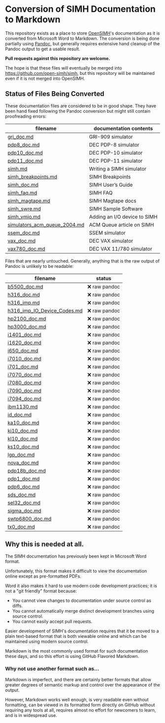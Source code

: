 # Conversion of SIMH Documentation to Markdown

This repository exists as a place to store
[OpenSIMH](https://opensimh.org)'s documentation as it is converted
from Microsoft Word to Markdown. The conversion is being done
partially using [Pandoc](https://pandoc.org), but generally requires
extensive hand cleanup of the Pandoc output to get a usable result.

**Pull requests against this repository are welcome.**

The hope is that these files will eventually be merged into
<https://github.com/open-simh/simh>, but this repository will be
maintained even if it is not merged into OpenSIMH.

## Status of Files Being Converted

These documentation files are considered to be in good shape. They
have been hand fixed following the Pandoc conversion but might still
contain proofreading errors:

| filename                      | documentation contents          |
|-------------------------------|---------------------------------|
| [gri_doc.md](docs/gri_doc.md) | GRI-909 simulator |
| [pdp8_doc.md](docs/pdp8_doc.md) | DEC PDP-8 simulator |
| [pdp10_doc.md](docs/pdp10_doc.md) | DEC PDP-10 simulator |
| [pdp11_doc.md](docs/pdp11_doc.md) | DEC PDP-11 simulator |
| [simh.md](docs/simh.md)         | Writing a SIMH simulator |
| [simh_breakpoints.md](docs/simh_breakpoints.md) | SIMH Breakpoints |
| [simh_doc.md](docs/simh_doc.md) | SIMH User’s Guide |
| [simh_faq.md](docs/simh_faq.md) | SIMH FAQ |
| [simh_magtape.md](docs/simh_magtape.md) | SIMH Magtape docs |
| [simh_swre.md](docs/simh_swre.md) | SIMH Sample Software |
| [simh_vmio.md](docs/simh_vmio.md) | Adding an I/O device to SIMH |
| [simulators_acm_queue_2004.md](docs/simulators_acm_queue_2004.md) | ACM Queue article on SIMH |
| [ssem_doc.md](docs/ssem_doc.md) | SSEM simulator |
| [vax_doc.md](docs/vax_doc.md) | DEC VAX simulator |
| [vax780_doc.md](docs/vax780_doc.md) | DEC VAX 11/780 simulator |


Files that are nearly untouched. Generally, anything that is the raw
output of Pandoc is unlikely to be readable:


| filename                          | status        |
|-----------------------------------|---------------|
| [b5500_doc.md](docs/b5500_doc.md) | ❌ raw pandoc |
| [h316_doc.md](docs/h316_doc.md)   | ❌ raw pandoc |
| [h316_imp.md](docs/h316_imp.md)   | ❌ raw pandoc |
| [h316_imp_IO_Device_Codes.md](docs/h316_imp_IO_Device_Codes.md) | ❌ raw pandoc |
| [hp2100_doc.md](docs/hp2100_doc.md)     | ❌ raw pandoc |
| [hp3000_doc.md](docs/hp3000_doc.md)     | ❌ raw pandoc |
| [i1401_doc.md](docs/i1401_doc.md)       | ❌ raw pandoc |
| [i1620_doc.md](docs/i1620_doc.md)       | ❌ raw pandoc |
| [i650_doc.md](docs/i650_doc.md)         | ❌ raw pandoc |
| [i7010_doc.md](docs/i7010_doc.md)       | ❌ raw pandoc |
| [i701_doc.md](docs/i701_doc.md)         | ❌ raw pandoc |
| [i7070_doc.md](docs/i7070_doc.md)       | ❌ raw pandoc |
| [i7080_doc.md](docs/i7080_doc.md)       | ❌ raw pandoc |
| [i7090_doc.md](docs/i7090_doc.md)       | ❌ raw pandoc |
| [i7094_doc.md](docs/i7094_doc.md)       | ❌ raw pandoc |
| [ibm1130.md](docs/ibm1130.md)           | ❌ raw pandoc |
| [id_doc.md](docs/id_doc.md)             | ❌ raw pandoc |
| [ka10_doc.md](docs/ka10_doc.md)         | ❌ raw pandoc |
| [ki10_doc.md](docs/ki10_doc.md)         | ❌ raw pandoc |
| [kl10_doc.md](docs/kl10_doc.md)         | ❌ raw pandoc |
| [ks10_doc.md](docs/ks10_doc.md)         | ❌ raw pandoc |
| [lgp_doc.md](docs/lgp_doc.md)           | ❌ raw pandoc |
| [nova_doc.md](docs/nova_doc.md)         | ❌ raw pandoc |
| [pdp18b_doc.md](docs/pdp18b_doc.md)     | ❌ raw pandoc |
| [pdp1_doc.md](docs/pdp1_doc.md)         | ❌ raw pandoc |
| [pdp6_doc.md](docs/pdp6_doc.md)         | ❌ raw pandoc |
| [sds_doc.md](docs/sds_doc.md)           | ❌ raw pandoc |
| [sel32_doc.md](docs/sel32_doc.md)       | ❌ raw pandoc |
| [sigma_doc.md](docs/sigma_doc.md)       | ❌ raw pandoc |
| [swtp6800_doc.md](docs/swtp6800_doc.md) | ❌ raw pandoc |
| [tx0_doc.md](docs/tx0_doc.md)           | ❌ raw pandoc |


## Why this is needed at all.

The SIMH documentation has previously been kept in Microsoft Word
format.

Unfortunately, this format makes it difficult to view the
documentation online except as pre-formatted PDFs.

Word it also makes it hard to use modern code development practices;
it is not a "git friendly" format because:

- You cannot view changes to documentation under source control as
  diffs.
- You cannot automatically merge distinct development branches using
  source control.
- You cannot easily accept pull requests.

Easier development of SIMH's documentation requires that it be moved
to a plain text-based format that is both viewable online and which
can be maintained using modern source control.

Markdown is the most commonly used format for such documentation these
days, and so this effort is using GitHub Flavored Markdown.

### Why not use another format such as...

Markdown is imperfect, and there are certainly better formats that
allow greater degrees of semantic markup and control over the
appearance of the output.

However, Markdown works well enough, is very readable even without
formatting, can be viewed in its formatted form directly on GitHub
without requiring any tools at all, requires almost no effort for
newcomers to learn, and is in widespread use.
